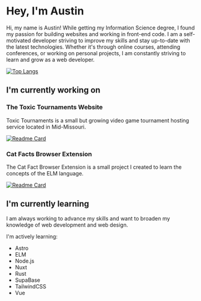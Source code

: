 # Hey, I'm Austin

Hi, my name is Austin! While getting my Information Science degree, I found my passion for building websites and working in front-end code. I am a self-motivated developer striving to improve my skills and stay up-to-date with the latest technologies. Whether it's through online courses, attending conferences, or working on personal projects, I am constantly striving to learn and grow as a web developer.

<!-- [![Austin's GitHub stats](https://github-readme-stats.vercel.app/api?username=austinengelbrecht&hide=contribs,issues&show_icons=true&theme=dark)](https://github.com/austinengelbrecht) -->

[![Top Langs](https://github-readme-stats.vercel.app/api/top-langs/?username=austinengelbrecht&langs_count=6&layout=compact&theme=dark#gh-dark-mode-only)](https://github.com/austinengelbrecht)

## I'm currently working on

### The Toxic Tournaments Website

Toxic Tournaments is a small but growing video game tournament hosting service located in Mid-Missouri.

[![Readme Card](https://github-readme-stats.vercel.app/api/pin/?username=austinengelbrecht&repo=toxictournaments&theme=dark#gh-dark-mode-only)](https://github.com/austinengelbrecht/toxictournaments)

### Cat Facts Browser Extension

The Cat Fact Browser Extension is a small project I created to learn the concepts of the ELM language.

[![Readme Card](https://github-readme-stats.vercel.app/api/pin/?username=austinengelbrecht&repo=catfacts&theme=dark#gh-dark-mode-only)](https://github.com/austinengelbrecht/catfacts)

## I'm currently learning

I am always working to advance my skills and want to broaden my knowledge of web development and web design.

I'm actively learning:

- Astro
- ELM
- Node.js
- Nuxt
- Rust
- SupaBase
- TailwindCSS
- Vue

<!--
**austinengelbrecht/austinengelbrecht** is a ✨ _special_ ✨ repository because its `README.md` (this file) appears on your GitHub profile.

Here are some ideas to get you started:

- 🔭 I’m currently working on ...
- 🌱 I’m currently learning ...
- 👯 I’m looking to collaborate on ...
- 🤔 I’m looking for help with ...
- 💬 Ask me about ...
- 📫 How to reach me: ...
- 😄 Pronouns: ...
- ⚡ Fun fact: ...
  -->
